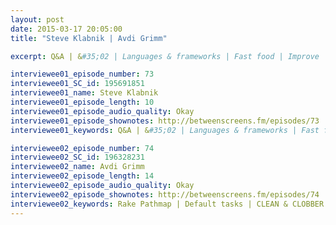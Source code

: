 ```yaml
---
layout: post
date: 2015-03-17 20:05:00
title: "Steve Klabnik | Avdi Grimm"

excerpt: Q&A | &#35;02 | Languages & frameworks | Fast food | Improve | Mentors | College education | Starting out | Books | Free time | Idols | Developer benefits || Rake Pathmap | Default tasks | CLEAN & CLOBBER | Task arguments | Environment variable

interviewee01_episode_number: 73
interviewee01_SC_id: 195691851
interviewee01_name: Steve Klabnik
interviewee01_episode_length: 10
interviewee01_episode_audio_quality: Okay
interviewee01_episode_shownotes: http://betweenscreens.fm/episodes/73
interviewee01_keywords: Q&A | &#35;02 | Languages & frameworks | Fast food | Improve | Mentors | College education | Starting out | Books | Free time | Idols | Developer benefits

interviewee02_episode_number: 74
interviewee02_SC_id: 196328231
interviewee02_name: Avdi Grimm
interviewee02_episode_length: 14
interviewee02_episode_audio_quality: Okay
interviewee02_episode_shownotes: http://betweenscreens.fm/episodes/74
interviewee02_keywords: Rake Pathmap | Default tasks | CLEAN & CLOBBER | Task arguments | Environment variable 
---
```

